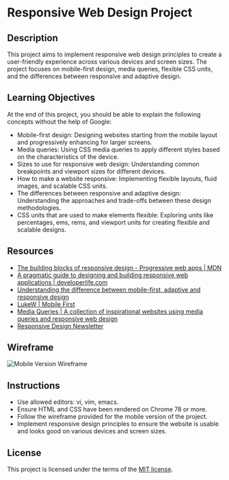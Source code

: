 # Responsive Web Design Project

## Description
This project aims to implement responsive web design principles to create a user-friendly experience across various devices and screen sizes. The project focuses on mobile-first design, media queries, flexible CSS units, and the differences between responsive and adaptive design.

## Learning Objectives
At the end of this project, you should be able to explain the following concepts without the help of Google:

- Mobile-first design: Designing websites starting from the mobile layout and progressively enhancing for larger screens.
- Media queries: Using CSS media queries to apply different styles based on the characteristics of the device.
- Sizes to use for responsive web design: Understanding common breakpoints and viewport sizes for different devices.
- How to make a website responsive: Implementing flexible layouts, fluid images, and scalable CSS units.
- The differences between responsive and adaptive design: Understanding the approaches and trade-offs between these design methodologies.
- CSS units that are used to make elements flexible: Exploring units like percentages, ems, rems, and viewport units for creating flexible and scalable designs.

## Resources
- [The building blocks of responsive design - Progressive web apps | MDN](https://developer.mozilla.org/en-US/docs/Web/Progressive_web_apps/Responsive)
- [A pragmatic guide to designing and building responsive web applications | developerlife.com](https://developerlife.com/2019/01/27/a-pragmatic-guide-to-designing-and-building-responsive-web-applications/)
- [Understanding the difference between mobile-first, adaptive and responsive design](https://www.coredna.com/blogs/responsive-design-vs-adaptive-design)
- [LukeW | Mobile First](https://www.lukew.com/ff/entry.asp?933)
- [Media Queries | A collection of inspirational websites using media queries and responsive web design](https://mediaqueri.es/)
- [Responsive Design Newsletter](https://responsivedesign.is/)

## Wireframe
![Mobile Version Wireframe](link_to_wireframe_image)

## Instructions
- Use allowed editors: vi, vim, emacs.
- Ensure HTML and CSS have been rendered on Chrome 78 or more.
- Follow the wireframe provided for the mobile version of the project.
- Implement responsive design principles to ensure the website is usable and looks good on various devices and screen sizes.

## License
This project is licensed under the terms of the [MIT license](https://opensource.org/licenses/MIT).
